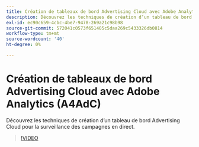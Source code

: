 ```yaml
---
title: Création de tableaux de bord Advertising Cloud avec Adobe Analytics
description: Découvrez les techniques de création d’un tableau de bord Advertising Cloud pour la surveillance des campagnes en direct.
exl-id: ec90c659-4cbc-4be7-9478-269a21c98b98
source-git-commit: 572041c0573f651405c5daa269c5433326db0814
workflow-type: tm+mt
source-wordcount: '40'
ht-degree: 0%

---
```


# Création de tableaux de bord Advertising Cloud avec Adobe Analytics (A4AdC)

Découvrez les techniques de création d’un tableau de bord Advertising Cloud pour la surveillance des campagnes en direct.

>[!VIDEO](https://video.tv.adobe.com/v/33922)
